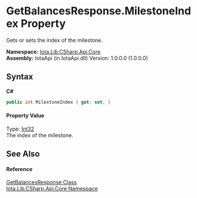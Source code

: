 # GetBalancesResponse.MilestoneIndex Property 
 

Gets or sets the index of the milestone.

**Namespace:**&nbsp;<a href="N_Iota_Lib_CSharp_Api_Core">Iota.Lib.CSharp.Api.Core</a><br />**Assembly:**&nbsp;IotaApi (in IotaApi.dll) Version: 1.0.0.0 (1.0.0.0)

## Syntax

**C#**<br />
``` C#
public int MilestoneIndex { get; set; }
```


#### Property Value
Type: <a href="http://msdn2.microsoft.com/en-us/library/td2s409d" target="_blank">Int32</a><br />The index of the milestone.

## See Also


#### Reference
<a href="T_Iota_Lib_CSharp_Api_Core_GetBalancesResponse">GetBalancesResponse Class</a><br /><a href="N_Iota_Lib_CSharp_Api_Core">Iota.Lib.CSharp.Api.Core Namespace</a><br />